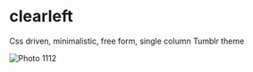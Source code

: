 clearleft
=========

Css driven, minimalistic, free form, single column Tumblr theme

![Photo 1112](https://dl.dropboxusercontent.com/u/6084840/Photo%201112.jpeg)